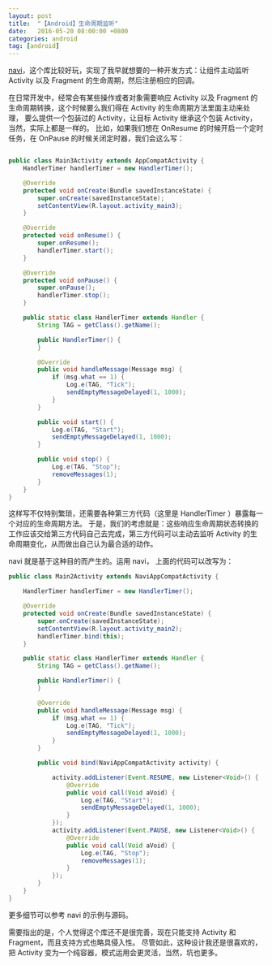 ```yaml
---
layout: post
title:  "【Android】生命周期监听"
date:   2016-05-20 08:00:00 +0800
categories: android
tag: [android]
---
```

[navi](https://github.com/trello/navi)，这个库比较好玩，实现了我早就想要的一种开发方式：让组件主动监听 Activity 以及 Fragment 的生命周期，然后注册相应的回调。

在日常开发中，经常会有某些操作或者对象需要响应 Activity 以及 Fragment 的生命周期转换，这个时候要么我们得在 Activity 的生命周期方法里面主动来处理，
要么提供一个包装过的 Activity，让目标 Activity 继承这个包装 Activity，当然，实际上都是一样的。
比如，如果我们想在 OnResume 的时候开启一个定时任务，在 OnPause 的时候关闭定时器，我们会这么写：

```java

public class Main3Activity extends AppCompatActivity {
    HandlerTimer handlerTimer = new HandlerTimer();

    @Override
    protected void onCreate(Bundle savedInstanceState) {
        super.onCreate(savedInstanceState);
        setContentView(R.layout.activity_main3);
    }

    @Override
    protected void onResume() {
        super.onResume();
        handlerTimer.start();
    }

    @Override
    protected void onPause() {
        super.onPause();
        handlerTimer.stop();
    }

    public static class HandlerTimer extends Handler {
        String TAG = getClass().getName();

        public HandlerTimer() {
        }

        @Override
        public void handleMessage(Message msg) {
            if (msg.what == 1) {
                Log.e(TAG, "Tick");
                sendEmptyMessageDelayed(1, 1000);
            }
        }

        public void start() {
            Log.e(TAG, "Start");
            sendEmptyMessageDelayed(1, 1000);
        }

        public void stop() {
            Log.e(TAG, "Stop");
            removeMessages(1);
        }
    }
}
```

这样写不仅特别繁琐，还需要各种第三方代码（这里是 HandlerTimer ）暴露每一个对应的生命周期方法。
于是，我们的考虑就是：这些响应生命周期状态转换的工作应该交给第三方代码自己去完成，第三方代码可以主动去监听 Activity 的生命周期变化，从而做出自己认为最合适的动作。

navi 就是基于这种目的而产生的。运用 navi， 上面的代码可以改写为：

```java
public class Main2Activity extends NaviAppCompatActivity {

    HandlerTimer handlerTimer = new HandlerTimer();

    @Override
    protected void onCreate(Bundle savedInstanceState) {
        super.onCreate(savedInstanceState);
        setContentView(R.layout.activity_main2);
        handlerTimer.bind(this);
    }

    public static class HandlerTimer extends Handler {
        String TAG = getClass().getName();

        public HandlerTimer() {
        }

        @Override
        public void handleMessage(Message msg) {
            if (msg.what == 1) {
                Log.e(TAG, "Tick");
                sendEmptyMessageDelayed(1, 1000);
            }
        }

        public void bind(NaviAppCompatActivity activity) {

            activity.addListener(Event.RESUME, new Listener<Void>() {
                @Override
                public void call(Void aVoid) {
                    Log.e(TAG, "Start");
                    sendEmptyMessageDelayed(1, 1000);
                }
            });
            activity.addListener(Event.PAUSE, new Listener<Void>() {
                @Override
                public void call(Void aVoid) {
                    Log.e(TAG, "Stop");
                    removeMessages(1);
                }
            });
        }
    }
}
```

更多细节可以参考 navi 的示例与源码。

需要指出的是，个人觉得这个库还不是很完善，现在只能支持 Activity 和 Fragment，而且支持方式也略具侵入性。
尽管如此，这种设计我还是很喜欢的，把 Activity 变为一个纯容器，模式运用会更灵活，当然，坑也更多。














